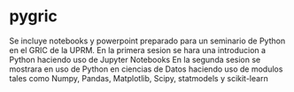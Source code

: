 # pygric
Se incluye notebooks y powerpoint preparado para un seminario de Python en el GRIC de la UPRM.
En la primera sesion se hara una introducion a Python haciendo uso de Jupyter Notebooks
En la segunda sesion se mostrara en uso de Python en ciencias de Datos haciendo uso de modulos
tales como Numpy, Pandas, Matplotlib, Scipy, statmodels y scikit-learn
